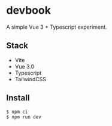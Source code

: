 # devbook

A simple Vue 3 + Typescript experiment.

## Stack

- Vite
- Vue 3.0
- Typescript
- TailwindCSS

## Install

```bash
$ npm ci
$ npm run dev
```
